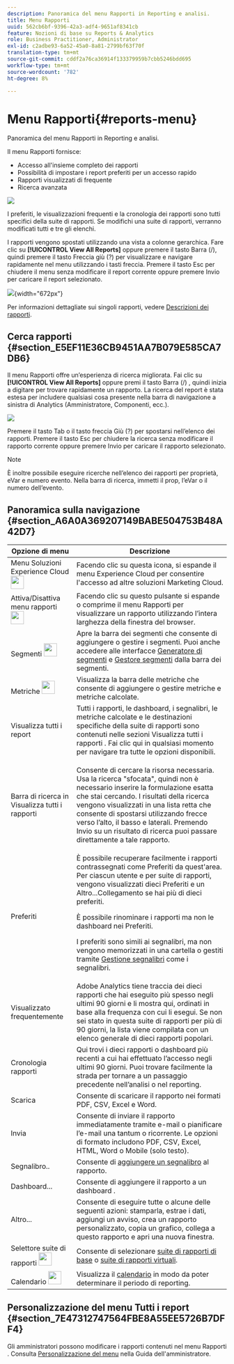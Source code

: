 ```yaml
---
description: Panoramica del menu Rapporti in Reporting e analisi.
title: Menu Rapporti
uuid: 562cb6bf-9396-42a3-adf4-9651af8341cb
feature: Nozioni di base su Reports & Analytics
role: Business Practitioner, Administrator
exl-id: c2adbe93-6a52-45a0-8a81-2799bf63f70f
translation-type: tm+mt
source-git-commit: cddf2a76ca36914f133379959b7cbb5246bdd695
workflow-type: tm+mt
source-wordcount: '782'
ht-degree: 8%

---
```


# Menu Rapporti{#reports-menu}

Panoramica del menu Rapporti in Reporting e analisi.

Il menu Rapporti fornisce:

* Accesso all&#39;insieme completo dei rapporti
* Possibilità di impostare i report preferiti per un accesso rapido
* Rapporti visualizzati di frequente
* Ricerca avanzata

![](assets/menu-mainnav.png)

I preferiti, le visualizzazioni frequenti e la cronologia dei rapporti sono tutti specifici della suite di rapporti. Se modifichi una suite di rapporti, verranno modificati tutti e tre gli elenchi.

I rapporti vengono spostati utilizzando una vista a colonne gerarchica. Fare clic su **[!UICONTROL View All Reports]** oppure premere il tasto Barra (/), quindi premere il tasto Freccia giù (?) per visualizzare e navigare rapidamente nel menu utilizzando i tasti freccia. Premere il tasto Esc per chiudere il menu senza modificare il report corrente oppure premere Invio per caricare il report selezionato.

![](assets/reports-landing.png){width=&quot;672px&quot;}

Per informazioni dettagliate sui singoli rapporti, vedere [Descrizioni dei rapporti](https://docs.adobe.com/content/help/it-IT/analytics/components/dimensions/overview.html).

## Cerca rapporti {#section_E5EF11E36CB9451AA7B079E585CA7DB6}

Il menu Rapporti offre un’esperienza di ricerca migliorata. Fai clic su **[!UICONTROL View All Reports]** oppure premi il tasto Barra (/) , quindi inizia a digitare per trovare rapidamente un rapporto. La ricerca del report è stata estesa per includere qualsiasi cosa presente nella barra di navigazione a sinistra di Analytics (Amministratore, Componenti, ecc.).

![](assets/menu-search.png)

Premere il tasto Tab o il tasto freccia Giù (?) per spostarsi nell’elenco dei rapporti. Premere il tasto Esc per chiudere la ricerca senza modificare il rapporto corrente oppure premere Invio per caricare il rapporto selezionato.

>[!NOTE]
>
>È inoltre possibile eseguire ricerche nell’elenco dei rapporti per proprietà, eVar e numero evento. Nella barra di ricerca, immetti il prop, l’eVar o il numero dell’evento.

## Panoramica sulla navigazione {#section_A6A0A369207149BABE504753B48A42D7}

<table id="table_3BA295966BBC4C94ABDC3718D1894698"> 
 <thead> 
  <tr> 
   <th colname="col1" class="entry"> Opzione di menu </th> 
   <th colname="col2" class="entry"> Descrizione </th> 
  </tr>
 </thead>
 <tbody> 
  <tr> 
   <td colname="col1">Menu Soluzioni Experience Cloud <img placement="inline"  src="assets/mc-icon.png" width="30px" id="image_B75D0F6991F74389A77068D999C9A910" /> </td> 
   <td colname="col2"> Facendo clic su questa icona, si espande il menu Experience Cloud per consentire l'accesso ad altre soluzioni Marketing Cloud. </td> 
  </tr> 
  <tr> 
   <td colname="col1">Attiva/Disattiva menu rapporti <img placement="inline"  src="assets/toggle_icon.png" id="image_32296B71E82C4694821D99867305F5FE" width="30px" /> </td> 
   <td colname="col2"> Facendo clic su questo pulsante si espande o comprime il menu Rapporti per visualizzare un rapporto utilizzando l’intera larghezza della finestra del browser. </td> 
  </tr> 
  <tr> 
   <td colname="col1"><span class="uicontrol">Segmenti <img placement="inline"  src="assets/segment_icon.png" width="30px" id="image_6BF461356C8640EA8E93B74092320E91" /></span> </td> 
   <td colname="col2">Apre la barra dei segmenti che consente di aggiungere o gestire i segmenti. Puoi anche accedere alle interfacce <a href="/help/components/segmentation/segmentation-workflow/seg-build.md"  > Generatore di segmenti</a> e <a href="https://docs.adobe.com/content/help/it-IT/analytics/components/segmentation/segmentation-workflow/seg-manage.html"  > Gestore segmenti</a> dalla barra dei segmenti. </td> 
  </tr> 
  <tr> 
   <td colname="col1"><span class="uicontrol">Metriche <img placement="inline"  src="assets/metrics_icon.png" width="30px" id="image_88620CB8A9CC4BC3BE4CE30BDA727512" /></span> </td> 
   <td colname="col2"> Visualizza la barra delle metriche che consente di aggiungere o gestire metriche e metriche calcolate. </td> 
  </tr> 
  <tr> 
   <td colname="col1"><span class="uicontrol"> Visualizza tutti i report</span> </td> 
   <td colname="col2">Tutti i rapporti, le dashboard, i segnalibri, le metriche calcolate e le destinazioni specifiche della suite di rapporti sono contenuti nelle sezioni <span class="uicontrol"> Visualizza tutti i rapporti </span>. Fai clic qui in qualsiasi momento per navigare tra tutte le opzioni disponibili. </td> 
  </tr> 
  <tr> 
   <td colname="col1">Barra di ricerca in <span class="uicontrol"> Visualizza tutti i rapporti</span> </td> 
   <td colname="col2"> <p> Consente di cercare la risorsa necessaria. Usa la ricerca "sfocata", quindi non è necessario inserire la formulazione esatta che stai cercando. I risultati della ricerca vengono visualizzati in una lista retta che consente di spostarsi utilizzando frecce verso l’alto, il basso e laterali. Premendo <span class="uicontrol"> Invio</span> su un risultato di ricerca puoi passare direttamente a tale rapporto. </p> </td> 
  </tr> 
  <tr> 
   <td colname="col1"><span class="uicontrol"> Preferiti  </span> </td> 
   <td colname="col2">È possibile recuperare facilmente i rapporti contrassegnati come <span class="uicontrol"> Preferiti</span> da quest'area. Per ciascun utente e per suite di rapporti, vengono visualizzati dieci Preferiti e un <span class="uicontrol"> Altro...Collegamento </span> se hai più di dieci preferiti. <p>È possibile rinominare i rapporti ma non le dashboard nei Preferiti. </p> <p>I preferiti sono simili ai segnalibri, ma non vengono memorizzati in una cartella o gestiti tramite <a href="/help/analyze/reports-analytics/bookmarks.md"  > Gestione segnalibri</a> come i segnalibri. </p> </td> 
  </tr> 
  <tr> 
   <td colname="col1"><span class="uicontrol"> Visualizzato frequentemente</span> </td> 
   <td colname="col2"> Adobe Analytics tiene traccia dei dieci rapporti che hai eseguito più spesso negli ultimi 90 giorni e li mostra qui, ordinati in base alla frequenza con cui li esegui. Se non sei stato in questa suite di rapporti per più di 90 giorni, la lista viene compilata con un elenco generale di dieci rapporti popolari. </td> 
  </tr> 
  <tr> 
   <td colname="col1"><span class="uicontrol"> Cronologia rapporti</span> </td> 
   <td colname="col2"> Qui trovi i dieci rapporti o dashboard più recenti a cui hai effettuato l’accesso negli ultimi 90 giorni. Puoi trovare facilmente la strada per tornare a un passaggio precedente nell’analisi o nel reporting. </td> 
  </tr> 
  <tr> 
   <td colname="col1"><span class="uicontrol"> Scarica</span> </td> 
   <td colname="col2">Consente di scaricare il rapporto nei formati PDF, CSV, Excel e Word. </td> 
  </tr> 
  <tr> 
   <td colname="col1"><span class="uicontrol"> Invia</span> </td> 
   <td colname="col2">Consente di inviare il rapporto immediatamente tramite e-mail o pianificare l’e-mail una tantum o ricorrente. Le opzioni di formato includono PDF, CSV, Excel, HTML, Word o Mobile (solo testo).</td> 
  </tr> 
  <tr> 
   <td colname="col1"><span class="uicontrol"> Segnalibro..</span> </td> 
   <td colname="col2">Consente di <a href="/help/analyze/reports-analytics/bookmarks.md"  > aggiungere un segnalibro</a> al rapporto. </td> 
  </tr> 
  <tr> 
   <td colname="col1"><span class="uicontrol"> Dashboard</span>... </td> 
   <td colname="col2">Consente di aggiungere il rapporto a un dashboard <a href="/help/analyze/reports-analytics/dashboard.md"  ></a>. </td> 
  </tr> 
  <tr> 
   <td colname="col1"><span class="uicontrol"> Altro...</span> </td> 
   <td colname="col2"> Consente di eseguire tutte o alcune delle seguenti azioni: stamparla, estrae i dati, aggiungi un avviso, crea un rapporto personalizzato, copia un grafico, collega a questo rapporto e apri una nuova finestra. </td> 
  </tr> 
  <tr> 
   <td colname="col1">Selettore suite di rapporti <img placement="inline"  src="assets/report-suite-selector.png" width="30px" id="image_9F64944D46574B2AA38D81A7C82C4AC4" /> </td> 
   <td colname="col2">Consente di selezionare <a href="https://docs.adobe.com/content/help/it-IT/analytics/admin/manage-report-suites/report-suites-admin.html"  > suite di rapporti di base</a> o <a href="https://docs.adobe.com/help/it-IT/analytics/components/virtual-report-suites/vrs-about.html"  > suite di rapporti virtuali</a>. </td> 
  </tr> 
  <tr> 
   <td colname="col1">Calendario <img placement="inline"  src="assets/calendar-icon.png" width="30px" id="image_C5E4F87F964C4C3E98496D38A1123502" /> </td> 
   <td colname="col2">Visualizza il <a href="/help/analyze/reports-analytics/overview/report-overview.md#section_8C6C4AD84D9043E8ABD53FF8F645AAB1"  > calendario</a> in modo da poter determinare il periodo di reporting. </td> 
  </tr> 
 </tbody> 
</table>

## Personalizzazione del menu Tutti i report {#section_7E47312747564FBE8A55EE5726B7DFF4}

Gli amministratori possono modificare i rapporti contenuti nel menu Rapporti . Consulta [Personalizzazione del menu](https://docs.adobe.com/content/help/en/analytics/admin/admin-tools/customize-menus.html) nella Guida dell&#39;amministratore.
